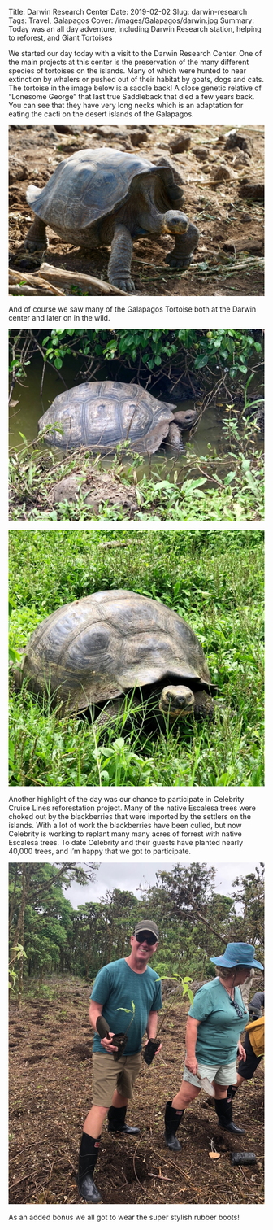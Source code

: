 Title: Darwin Research Center
Date: 2019-02-02
Slug: darwin-research
Tags: Travel, Galapagos
Cover: /images/Galapagos/darwin.jpg
Summary: Today was an all day adventure, including Darwin Research station, helping to reforest, and Giant Tortoises

We started our day today with a visit to the Darwin Research Center.  One of the main projects at this center is the preservation of the many different species of tortoises on the islands.  Many of which were hunted to near extinction by whalers or pushed out of their habitat by goats, dogs and cats.  The tortoise in the image below is a saddle back!  A close genetic relative of “Lonesome George” that last true Saddleback that died a few years back.  You can see that they have very long necks which is an adaptation for eating the cacti on the desert islands of the Galapagos.

![](/images/Galapagos/saddleback.jpg)

And of course we saw many of the Galapagos Tortoise both at the Darwin center and later on in the wild.

![](/images/Galapagos/teen_tortoise.jpg)

![](/images/Galapagos/galapagos_tortoise.jpg)


Another highlight of the day was our chance to participate in Celebrity Cruise Lines reforestation project.  Many of the native Escalesa trees were choked out by the blackberries that were imported by the settlers on the islands.  With a lot of work the blackberries have been culled, but now Celebrity is working to replant many many acres of forrest with native Escalesa trees.  To date Celebrity and their guests have planted nearly 40,000 trees, and I’m happy that we got to participate.

![](/images/Galapagos/planting_escalesas.jpg)

As an added bonus we all got to wear the super stylish rubber boots!
